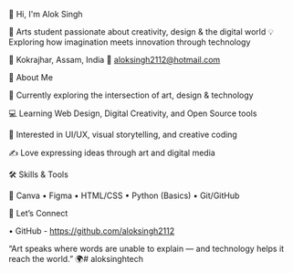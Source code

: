 🌟 Hi, I'm Alok Singh

🎨 Arts student passionate about creativity, design & the digital world
💡 Exploring how imagination meets innovation through technology

📍 Kokrajhar, Assam, India
📧 aloksingh2112@hotmail.com

🌈 About Me

🌱 Currently exploring the intersection of art, design & technology

💻 Learning Web Design, Digital Creativity, and Open Source tools

🎯 Interested in UI/UX, visual storytelling, and creative coding

✍️ Love expressing ideas through art and digital media

🛠️ Skills & Tools

🎨 Canva • Figma • HTML/CSS • Python (Basics) • Git/GitHub

💬 Let’s Connect

 • GitHub -    https://github.com/aloksingh2112

“Art speaks where words are unable to explain — and technology helps it reach the world.” 🌍# aloksinghtech
